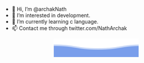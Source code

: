 - 👋 Hi, I’m @archakNath
- 👀 I’m interested in development.
- 🌱 I’m currently learning c language.
- 📫 Contact me through twitter.com/NathArchak

<p align = "center"><img src = "https://github.com/archakNath/archakNath/blob/main/bottom_header.svg"></p>
<!---
archakNath/archakNath is a ✨ special ✨ repository because its `README.md` (this file) appears on your GitHub profile.
You can click the Preview link to take a look at your changes.
--->
